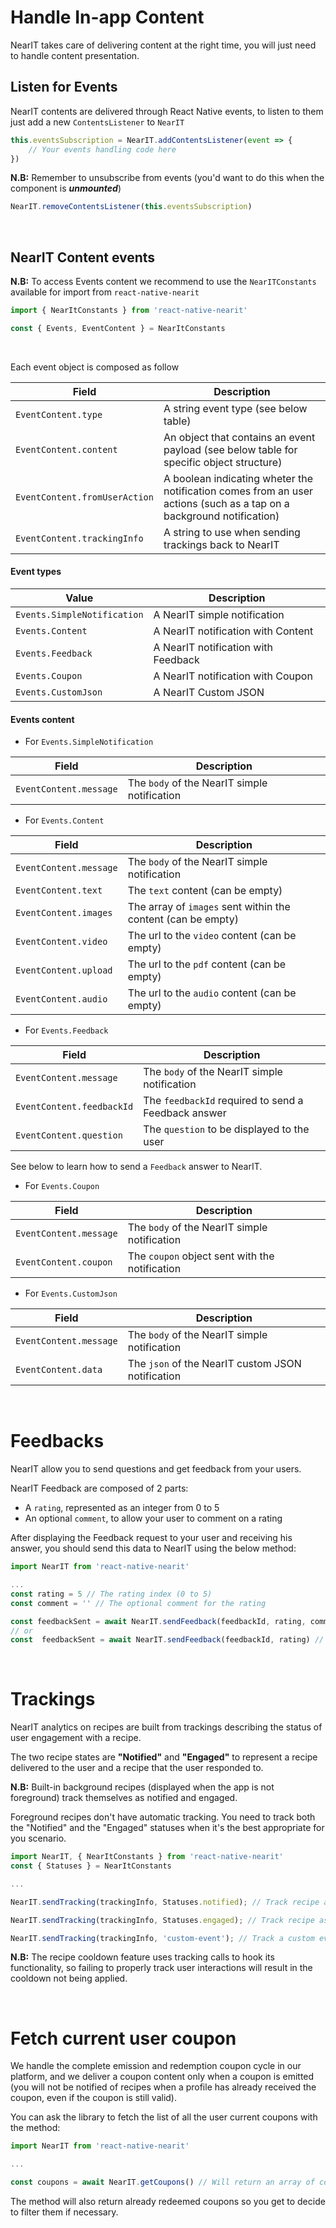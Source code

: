 # Handle In-app Content

NearIT takes care of delivering content at the right time, you will just need to handle content presentation. 


## Listen for Events

NearIT contents are delivered through React Native events, to listen to them just add a new `ContentsListener` to `NearIT`
```js
this.eventsSubscription = NearIT.addContentsListener(event => {
    // Your events handling code here
})
```
**N.B:** Remember to unsubscribe from events (you'd want to do this when the component is ***unmounted***)
```js
NearIT.removeContentsListener(this.eventsSubscription)
```

<br>

## NearIT Content events

**N.B:** To access Events content we recommend to use the `NearITConstants` available for import from `react-native-nearit`
```js
import { NearItConstants } from 'react-native-nearit'

const { Events, EventContent } = NearItConstants
```

<br>

Each event object is composed as follow

| Field      | Description |
|------------|-------------|
| `EventContent.type` | A string event type (see below table) |
| `EventContent.content` | An object that contains an event payload (see below table for specific object structure) |
| `EventContent.fromUserAction` | A boolean indicating wheter the notification comes from an user actions (such as a tap on a background notification) |
| `EventContent.trackingInfo` | A string to use when sending trackings back to NearIT |

#### Event types

| Value     | Description |
|-----------|-------------|
| `Events.SimpleNotification` | A NearIT simple notification |
| `Events.Content` | A NearIT notification with Content |
| `Events.Feedback` | A NearIT notification with Feedback |
| `Events.Coupon` | A NearIT notification with Coupon |
| `Events.CustomJson` | A NearIT Custom JSON |

#### Events content

- For `Events.SimpleNotification`

| Field    | Description |
|----------|-------------|
| `EventContent.message` | The `body` of the NearIT simple notification |

- For `Events.Content`

| Field    | Description |
|----------|-------------|
| `EventContent.message` | The `body` of the NearIT simple notification |
| `EventContent.text`    | The `text` content (can be empty) |
| `EventContent.images`  | The array of `images` sent within the content (can be empty) |
| `EventContent.video`   | The url to the `video` content (can be empty) |
| `EventContent.upload`  | The url to the `pdf` content (can be empty) |
| `EventContent.audio`   | The url to the `audio` content (can be empty) |

- For `Events.Feedback`

| Field    | Description |
|----------|-------------|
| `EventContent.message` | The `body` of the NearIT simple notification |
| `EventContent.feedbackId` | The `feedbackId` required to send a Feedback answer |
| `EventContent.question` | The `question` to be displayed to the user  |

See below to learn how to send a `Feedback` answer to NearIT.

- For `Events.Coupon`

| Field    | Description |
|----------|-------------|
| `EventContent.message` | The `body` of the NearIT simple notification |
| `EventContent.coupon` | The `coupon` object sent with the notification |

- For `Events.CustomJson`

| Field    | Description |
|----------|-------------|
| `EventContent.message` | The `body` of the NearIT simple notification |
| `EventContent.data` | The `json` of the NearIT custom JSON notification |

<br>

# Feedbacks

NearIT allow you to send questions and get feedback from your users.

NearIT Feedback are composed of 2 parts:

- A `rating`, represented as an integer from 0 to 5
- An optional `comment`, to allow your user to comment on a rating

After displaying the Feedback request to your user and receiving his answer, you should send this data to NearIT using the below method:
```js
import NearIT from 'react-native-nearit'

...
const rating = 5 // The rating index (0 to 5)
const comment = '' // The optional comment for the rating

const feedbackSent = await NearIT.sendFeedback(feedbackId, rating, comment) // Full method call
// or
const  feedbackSent = await NearIT.sendFeedback(feedbackId, rating) // Method call without comment string
```

<br>

# Trackings

NearIT analytics on recipes are built from trackings describing the status of user engagement with a recipe.

The two recipe states are **"Notified"** and **"Engaged"** to represent a recipe delivered to the user and a recipe that the user responded to.

**N.B:** Built-in background recipes (displayed when the app is not foreground) track themselves as notified and engaged.

Foreground recipes don't have automatic tracking. You need to track both the "Notified" and the "Engaged" statuses when it's the best appropriate for you scenario.

```js
import NearIT, { NearItConstants } from 'react-native-nearit'
const { Statuses } = NearItConstants

...

NearIT.sendTracking(trackingInfo, Statuses.notified); // Track recipe as 'Notified'

NearIT.sendTracking(trackingInfo, Statuses.engaged); // Track recipe as 'Engaged'

NearIT.sendTracking(trackingInfo, 'custom-event'); // Track a custom event to the recipe
```

**N.B:** The recipe cooldown feature uses tracking calls to hook its functionality, so failing to properly track user interactions will result in the cooldown not being applied.

<br>

# Fetch current user coupon

We handle the complete emission and redemption coupon cycle in our platform, and we deliver a coupon content only when a coupon is emitted (you will not be notified of recipes when a profile has already received the coupon, even if the coupon is still valid). 

You can ask the library to fetch the list of all the user current coupons with the method:

```js
import NearIT from 'react-native-nearit'

...

const coupons = await NearIT.getCoupons() // Will return an array of coupon objects
```

The method will also return already redeemed coupons so you get to decide to filter them if necessary.